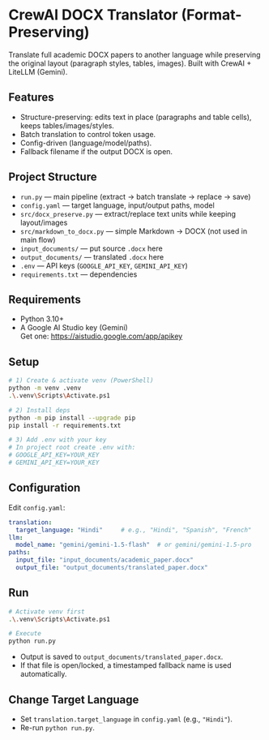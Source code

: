 # CrewAI DOCX Translator (Format-Preserving)

Translate full academic DOCX papers to another language while preserving the original layout (paragraph styles, tables, images). Built with CrewAI + LiteLLM (Gemini).

## Features
- Structure-preserving: edits text in place (paragraphs and table cells), keeps tables/images/styles.
- Batch translation to control token usage.
- Config-driven (language/model/paths).
- Fallback filename if the output DOCX is open.

## Project Structure
- `run.py` — main pipeline (extract → batch translate → replace → save)
- `config.yaml` — target language, input/output paths, model
- `src/docx_preserve.py` — extract/replace text units while keeping layout/images
- `src/markdown_to_docx.py` — simple Markdown → DOCX (not used in main flow)
- `input_documents/` — put source `.docx` here
- `output_documents/` — translated `.docx` here
- `.env` — API keys (`GOOGLE_API_KEY`, `GEMINI_API_KEY`)
- `requirements.txt` — dependencies

## Requirements
- Python 3.10+
- A Google AI Studio key (Gemini)  
  Get one: https://aistudio.google.com/app/apikey

## Setup
```bash
# 1) Create & activate venv (PowerShell)
python -m venv .venv
.\.venv\Scripts\Activate.ps1

# 2) Install deps
python -m pip install --upgrade pip
pip install -r requirements.txt

# 3) Add .env with your key
# In project root create .env with:
# GOOGLE_API_KEY=YOUR_KEY
# GEMINI_API_KEY=YOUR_KEY
```

## Configuration
Edit `config.yaml`:
```yaml
translation:
  target_language: "Hindi"     # e.g., "Hindi", "Spanish", "French"
llm:
  model_name: "gemini/gemini-1.5-flash"  # or gemini/gemini-1.5-pro
paths:
  input_file: "input_documents/academic_paper.docx"
  output_file: "output_documents/translated_paper.docx"
```

## Run
```bash
# Activate venv first
.\.venv\Scripts\Activate.ps1

# Execute
python run.py
```
- Output is saved to `output_documents/translated_paper.docx`.
- If that file is open/locked, a timestamped fallback name is used automatically.

## Change Target Language
- Set `translation.target_language` in `config.yaml` (e.g., `"Hindi"`).
- Re-run `python run.py`.

